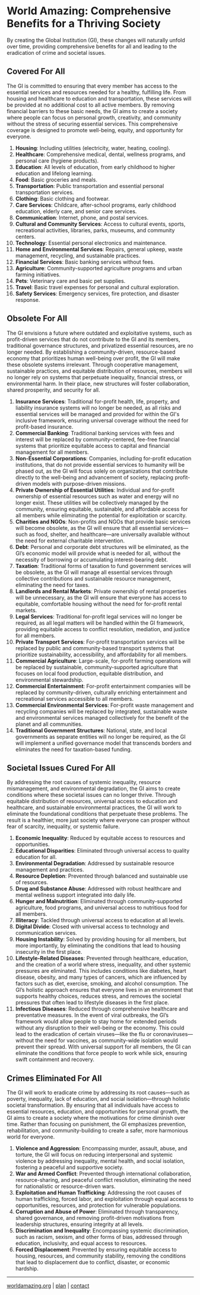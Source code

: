 # World Amazing: Comprehensive Benefits for a Thriving Society

By creating the Global Institution (GI), these changes will naturally unfold over time, providing comprehensive benefits for all and leading to the eradication of crime and societal issues.



## Covered For All
The GI is committed to ensuring that every member has access to the essential services and resources needed for a healthy, fulfilling life. From housing and healthcare to education and transportation, these services will be provided at no additional cost to all active members. By removing financial barriers to these basic needs, the GI aims to create a society where people can focus on personal growth, creativity, and community without the stress of securing essential services. This comprehensive coverage is designed to promote well-being, equity, and opportunity for everyone.

1. **Housing**: Including utilities (electricity, water, heating, cooling).
1. **Healthcare**: Comprehensive medical, dental, wellness programs, and personal care (hygiene products).
1. **Education**: All levels of education, from early childhood to higher education and lifelong learning.
1. **Food**: Basic groceries and meals.
1. **Transportation**: Public transportation and essential personal transportation services.
1. **Clothing**: Basic clothing and footwear.
1. **Care Services**: Childcare, after-school programs, early childhood education, elderly care, and senior care services.
1. **Communication**: Internet, phone, and postal services.
1. **Cultural and Community Services**: Access to cultural events, sports, recreational activities, libraries, parks, museums, and community centers.
1. **Technology**: Essential personal electronics and maintenance.
1. **Home and Environmental Services**: Repairs, general upkeep, waste management, recycling, and sustainable practices.
1. **Financial Services**: Basic banking services without fees.
1. **Agriculture**: Community-supported agriculture programs and urban farming initiatives.
1. **Pets**: Veterinary care and basic pet supplies.
1. **Travel**: Basic travel expenses for personal and cultural exploration.
1. **Safety Services**: Emergency services, fire protection, and disaster response.



## Obsolete For All
The GI envisions a future where outdated and exploitative systems, such as profit-driven services that do not contribute to the GI and its members, traditional governance structures, and privatized essential resources, are no longer needed. By establishing a community-driven, resource-based economy that prioritizes human well-being over profit, the GI will make these obsolete systems irrelevant. Through cooperative management, sustainable practices, and equitable distribution of resources, members will no longer rely on systems that perpetuate inequality, financial stress, or environmental harm. In their place, new structures will foster collaboration, shared prosperity, and security for all.

1. **Insurance Services**: Traditional for-profit health, life, property, and liability insurance systems will no longer be needed, as all risks and essential services will be managed and provided for within the GI's inclusive framework, ensuring universal coverage without the need for profit-based insurance.
1. **Commercial Banking**: Traditional banking services with fees and interest will be replaced by community-centered, fee-free financial systems that prioritize equitable access to capital and financial management for all members.
1. **Non-Essential Corporations**: Companies, including for-profit education institutions, that do not provide essential services to humanity will be phased out, as the GI will focus solely on organizations that contribute directly to the well-being and advancement of society, replacing profit-driven models with purpose-driven missions.
1. **Private Ownership of Essential Utilities**: Individual and for-profit ownership of essential resources such as water and energy will no longer exist. These utilities will be collectively managed by the community, ensuring equitable, sustainable, and affordable access for all members while eliminating the potential for exploitation or scarcity.
1. **Charities and NGOs**: Non-profits and NGOs that provide basic services will become obsolete, as the GI will ensure that all essential services—such as food, shelter, and healthcare—are universally available without the need for external charitable intervention.
1. **Debt**: Personal and corporate debt structures will be eliminated, as the GI’s economic model will provide what is needed for all, without the necessity of borrowing or accumulating interest-bearing debt.
1. **Taxation**: Traditional forms of taxation to fund government services will be obsolete, as the GI will manage all essential services through collective contributions and sustainable resource management, eliminating the need for taxes.
1. **Landlords and Rental Markets**: Private ownership of rental properties will be unnecessary, as the GI will ensure that everyone has access to equitable, comfortable housing without the need for for-profit rental markets.
1. **Legal Services**: Traditional for-profit legal services will no longer be required, as all legal matters will be handled within the GI framework, providing equitable access to conflict resolution, mediation, and justice for all members.
1. **Private Transport Services**: For-profit transportation services will be replaced by public and community-based transport systems that prioritize sustainability, accessibility, and affordability for all members.
1. **Commercial Agriculture**: Large-scale, for-profit farming operations will be replaced by sustainable, community-supported agriculture that focuses on local food production, equitable distribution, and environmental stewardship.
1. **Commercial Entertainment**: For-profit entertainment companies will be replaced by community-driven, culturally enriching entertainment and recreational services accessible to all members.
1. **Commercial Environmental Services**: For-profit waste management and recycling companies will be replaced by integrated, sustainable waste and environmental services managed collectively for the benefit of the planet and all communities.
1. **Traditional Government Structures**: National, state, and local governments as separate entities will no longer be required, as the GI will implement a unified governance model that transcends borders and eliminates the need for taxation-based funding.



## Societal Issues Cured For All
By addressing the root causes of systemic inequality, resource mismanagement, and environmental degradation, the GI aims to create conditions where these societal issues can no longer thrive. Through equitable distribution of resources, universal access to education and healthcare, and sustainable environmental practices, the GI will work to eliminate the foundational conditions that perpetuate these problems. The result is a healthier, more just society where everyone can prosper without fear of scarcity, inequality, or systemic failure.

1. **Economic Inequality**: Reduced by equitable access to resources and opportunities.
1. **Educational Disparities**: Eliminated through universal access to quality education for all.
1. **Environmental Degradation**: Addressed by sustainable resource management and practices.
1. **Resource Depletion**: Prevented through balanced and sustainable use of resources.
1. **Drug and Substance Abuse**: Addressed with robust healthcare and mental wellness support integrated into daily life.
1. **Hunger and Malnutrition**: Eliminated through community-supported agriculture, food programs, and universal access to nutritious food for all members.
1. **Illiteracy**: Tackled through universal access to education at all levels.
1. **Digital Divide**: Closed with universal access to technology and communication services.
1. **Housing Instability**: Solved by providing housing for all members, but more importantly, by eliminating the conditions that lead to housing insecurity in the first place.
1. **Lifestyle-Related Diseases**: Prevented through healthcare, education, and the creation of a world where stress, inequality, and other systemic pressures are eliminated. This includes conditions like diabetes, heart disease, obesity, and many types of cancers, which are influenced by factors such as diet, exercise, smoking, and alcohol consumption. The GI’s holistic approach ensures that everyone lives in an environment that supports healthy choices, reduces stress, and removes the societal pressures that often lead to lifestyle diseases in the first place.
1. **Infectious Diseases**: Reduced through comprehensive healthcare and preventative measures. In the event of viral outbreaks, the GI’s framework would allow people to stay home for extended periods without any disruption to their well-being or the economy. This could lead to the eradication of certain viruses—like the flu or coronaviruses—without the need for vaccines, as community-wide isolation would prevent their spread. With universal support for all members, the GI can eliminate the conditions that force people to work while sick, ensuring swift containment and recovery.



## Crimes Eliminated For All
The GI will work to eradicate crime by addressing its root causes—such as poverty, inequality, lack of education, and social isolation—through holistic societal transformation. By ensuring that all individuals have access to essential resources, education, and opportunities for personal growth, the GI aims to create a society where the motivations for crime diminish over time. Rather than focusing on punishment, the GI emphasizes prevention, rehabilitation, and community-building to create a safer, more harmonious world for everyone.

1. **Violence and Aggression**: Encompassing murder, assault, abuse, and torture, the GI will focus on reducing interpersonal and systemic violence by addressing inequality, mental health, and social isolation, fostering a peaceful and supportive society.
1. **War and Armed Conflict**: Prevented through international collaboration, resource-sharing, and peaceful conflict resolution, eliminating the need for nationalistic or resource-driven wars.
1. **Exploitation and Human Trafficking**: Addressing the root causes of human trafficking, forced labor, and exploitation through equal access to opportunities, resources, and protection for vulnerable populations.
1. **Corruption and Abuse of Power**: Eliminated through transparency, shared governance, and removing profit-driven motivations from leadership structures, ensuring integrity at all levels.
1. **Discrimination and Inequality**: Encompassing systemic discrimination, such as racism, sexism, and other forms of bias, addressed through education, inclusivity, and equal access to resources.
1. **Forced Displacement**: Prevented by ensuring equitable access to housing, resources, and community stability, removing the conditions that lead to displacement due to conflict, disaster, or economic hardship.


---
[worldamazing.org](https://worldamazing.org)
| [plan](https://github.com/whomanatee/plan)
| [contact](mailto:human@whomanatee.org) 